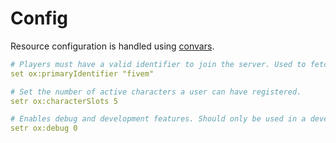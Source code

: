 # Config

Resource configuration is handled using [convars](https://docs.fivem.net/docs/scripting-reference/convars/).  

```yml
# Players must have a valid identifier to join the server. Used to fetch userid from the database.
set ox:primaryIdentifier "fivem"

# Set the number of active characters a user can have registered.
setr ox:characterSlots 5

# Enables debug and development features. Should only be used in a development environment.
setr ox:debug 0
```
